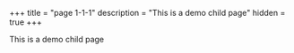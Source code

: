 +++
title = "page 1-1-1"
description = "This is a demo child page"
hidden = true
+++

This is a demo child page
